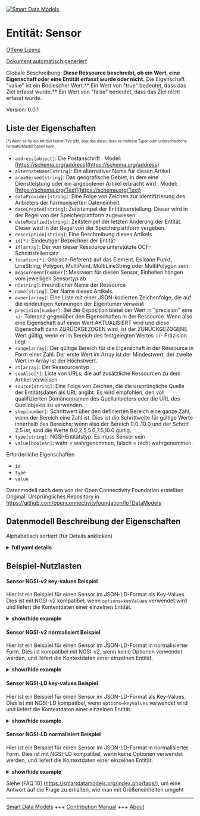 <!-- 10-Header -->  
[![Smart Data Models](https://smartdatamodels.org/wp-content/uploads/2022/01/SmartDataModels_logo.png "Logo")](https://smartdatamodels.org)  
Entität: Sensor  
===============<!-- /10-Header -->  
<!-- 15-License -->  
[Offene Lizenz](https://github.com/smart-data-models//dataModel.OCF/blob/master/Sensor/LICENSE.md)  
[Dokument automatisch generiert](https://docs.google.com/presentation/d/e/2PACX-1vTs-Ng5dIAwkg91oTTUdt8ua7woBXhPnwavZ0FxgR8BsAI_Ek3C5q97Nd94HS8KhP-r_quD4H0fgyt3/pub?start=false&loop=false&delayms=3000#slide=id.gb715ace035_0_60)  
<!-- /15-License -->  
<!-- 20-Description -->  
Globale Beschreibung: **Diese Ressource beschreibt, ob ein Wert, eine Eigenschaft oder eine Entität erfasst wurde oder nicht.** Die Eigenschaft "value" ist ein Boolescher Wert.** Ein Wert von "true" bedeutet, dass das Ziel erfasst wurde.** Ein Wert von "false" bedeutet, dass das Ziel nicht erfasst wurde.  
Version: 0.0.1  
<!-- /20-Description -->  
<!-- 30-PropertiesList -->  

## Liste der Eigenschaften  

<sup><sub>[*] Wenn es für ein Attribut keinen Typ gibt, liegt das daran, dass es mehrere Typen oder unterschiedliche Formate/Muster haben kann</sub></sup>.  
- `address[object]`: Die Postanschrift  . Model: [https://schema.org/address](https://schema.org/address)- `alternateName[string]`: Ein alternativer Name für diesen Artikel  - `areaServed[string]`: Das geografische Gebiet, in dem eine Dienstleistung oder ein angebotener Artikel erbracht wird  . Model: [https://schema.org/Text](https://schema.org/Text)- `dataProvider[string]`: Eine Folge von Zeichen zur Identifizierung des Anbieters der harmonisierten Dateneinheit.  - `dateCreated[string]`: Zeitstempel der Entitätserstellung. Dieser wird in der Regel von der Speicherplattform zugewiesen.  - `dateModified[string]`: Zeitstempel der letzten Änderung der Entität. Dieser wird in der Regel von der Speicherplattform vergeben.  - `description[string]`: Eine Beschreibung dieses Artikels  - `id[*]`: Eindeutiger Bezeichner der Entität  - `if[array]`: Der von dieser Ressource unterstützte OCF-Schnittstellensatz  - `location[*]`: Geojson-Referenz auf das Element. Es kann Punkt, LineString, Polygon, MultiPoint, MultiLineString oder MultiPolygon sein  - `measurement[number]`: Messwert für diesen Sensor, Einheiten hängen vom jeweiligen Sensortyp ab  - `n[string]`: Freundlicher Name der Ressource  - `name[string]`: Der Name dieses Artikels.  - `owner[array]`: Eine Liste mit einer JSON-kodierten Zeichenfolge, die auf die eindeutigen Kennungen der Eigentümer verweist  - `precision[number]`: Bei der Exposition bietet der Wert in "precision" eine +/- Toleranz gegenüber den Eigenschaften in der Ressource. Wenn also eine Eigenschaft auf einen Wert AKTUALISIERT wird und diese Eigenschaft dann ZURÜCKGEZOGEN wird, ist der ZURÜCKGEZOGENE Wert gültig, wenn er im Bereich des festgelegten Wertes +/- Präzision liegt  - `range[array]`: Der gültige Bereich für die Eigenschaft in der Ressource in Form einer Zahl. Der erste Wert im Array ist der Mindestwert, der zweite Wert im Array ist der Höchstwert.  - `rt[array]`: Der Ressourcentyp  - `seeAlso[*]`: Liste von URLs, die auf zusätzliche Ressourcen zu dem Artikel verweisen  - `source[string]`: Eine Folge von Zeichen, die die ursprüngliche Quelle der Entitätsdaten als URL angibt. Es wird empfohlen, den voll qualifizierten Domänennamen des Quellanbieters oder die URL des Quellobjekts zu verwenden.  - `step[number]`: Schrittwert über den definierten Bereich eine ganze Zahl, wenn der Bereich eine Zahl ist.  Dies ist die Schrittweite für gültige Werte innerhalb des Bereichs; wenn also der Bereich 0.0..10.0 und der Schritt 2.5 ist, sind die Werte 0.0,2.5,5.0,7.5,10.0 gültig.  - `type[string]`: NGSI-Entitätstyp. Es muss Sensor sein  - `value[boolean]`: wahr = wahrgenommen, falsch = nicht wahrgenommen.  <!-- /30-PropertiesList -->  
<!-- 35-RequiredProperties -->  
Erforderliche Eigenschaften  
- `id`  - `type`  - `value`  <!-- /35-RequiredProperties -->  
<!-- 40-RequiredProperties -->  
Datenmodell nach dem von der Open Connectivity Foundation erstellten Original. Ursprüngliches Repository in https://github.com/openconnectivityfoundation/IoTDataModels  
<!-- /40-RequiredProperties -->  
<!-- 50-DataModelHeader -->  
## Datenmodell Beschreibung der Eigenschaften  
Alphabetisch sortiert (für Details anklicken)  
<!-- /50-DataModelHeader -->  
<!-- 60-ModelYaml -->  
<details><summary><strong>full yaml details</strong></summary>    
```yaml  
Sensor:    
  description: 'This Resource describes whether some value or property or entity has been sensed or not.The Property ''value'' is a boolean.A value of ''true'' means that the target has been sensed.A value of ''false'' means that the target has not been sensed.'    
  properties:    
    address:    
      description: 'The mailing address'    
      properties:    
        addressCountry:    
          description: 'Property. The country. For example, Spain. Model:''https://schema.org/addressCountry'''    
          type: string    
        addressLocality:    
          description: 'Property. The locality in which the street address is, and which is in the region. Model:''https://schema.org/addressLocality'''    
          type: string    
        addressRegion:    
          description: 'Property. The region in which the locality is, and which is in the country. Model:''https://schema.org/addressRegion'''    
          type: string    
        postOfficeBoxNumber:    
          description: 'Property. The post office box number for PO box addresses. For example, 03578. Model:''https://schema.org/postOfficeBoxNumber'''    
          type: string    
        postalCode:    
          description: 'Property. The postal code. For example, 24004. Model:''https://schema.org/https://schema.org/postalCode'''    
          type: string    
        streetAddress:    
          description: 'Property. The street address. Model:''https://schema.org/streetAddress'''    
          type: string    
      type: object    
      x-ngsi:    
        model: https://schema.org/address    
        type: Property    
    alternateName:    
      description: 'An alternative name for this item'    
      type: string    
      x-ngsi:    
        type: Property    
    areaServed:    
      description: 'The geographic area where a service or offered item is provided'    
      type: string    
      x-ngsi:    
        model: https://schema.org/Text    
        type: Property    
    dataProvider:    
      description: 'A sequence of characters identifying the provider of the harmonised data entity.'    
      type: string    
      x-ngsi:    
        type: Property    
    dateCreated:    
      description: 'Entity creation timestamp. This will usually be allocated by the storage platform.'    
      format: date-time    
      type: string    
      x-ngsi:    
        type: Property    
    dateModified:    
      description: 'Timestamp of the last modification of the entity. This will usually be allocated by the storage platform.'    
      format: date-time    
      type: string    
      x-ngsi:    
        type: Property    
    description:    
      description: 'A description of this item'    
      type: string    
      x-ngsi:    
        type: Property    
    id:    
      anyOf: &sensor_-_properties_-_owner_-_items_-_anyof    
        - description: 'Property. Identifier format of any NGSI entity'    
          maxLength: 256    
          minLength: 1    
          pattern: ^[\w\-\.\{\}\$\+\*\[\]`|~^@!,:\\]+$    
          type: string    
        - description: 'Property. Identifier format of any NGSI entity'    
          format: uri    
          type: string    
      description: 'Unique identifier of the entity'    
      x-ngsi:    
        type: Property    
    if:    
      description: 'The OCF Interface set supported by this Resource'    
      items:    
        enum:    
          - oic.if.baseline    
          - oic.if.s    
        maxLength: 64    
        type: string    
      minItems: 1    
      readOnly: true    
      type: array    
      uniqueItems: true    
      x-ngsi:    
        type: Property    
    location:    
      description: 'Geojson reference to the item. It can be Point, LineString, Polygon, MultiPoint, MultiLineString or MultiPolygon'    
      oneOf:    
        - description: 'Geoproperty. Geojson reference to the item. Point'    
          properties:    
            bbox:    
              items:    
                type: number    
              minItems: 4    
              type: array    
            coordinates:    
              items:    
                type: number    
              minItems: 2    
              type: array    
            type:    
              enum:    
                - Point    
              type: string    
          required:    
            - type    
            - coordinates    
          title: 'GeoJSON Point'    
          type: object    
        - description: 'Geoproperty. Geojson reference to the item. LineString'    
          properties:    
            bbox:    
              items:    
                type: number    
              minItems: 4    
              type: array    
            coordinates:    
              items:    
                items:    
                  type: number    
                minItems: 2    
                type: array    
              minItems: 2    
              type: array    
            type:    
              enum:    
                - LineString    
              type: string    
          required:    
            - type    
            - coordinates    
          title: 'GeoJSON LineString'    
          type: object    
        - description: 'Geoproperty. Geojson reference to the item. Polygon'    
          properties:    
            bbox:    
              items:    
                type: number    
              minItems: 4    
              type: array    
            coordinates:    
              items:    
                items:    
                  items:    
                    type: number    
                  minItems: 2    
                  type: array    
                minItems: 4    
                type: array    
              type: array    
            type:    
              enum:    
                - Polygon    
              type: string    
          required:    
            - type    
            - coordinates    
          title: 'GeoJSON Polygon'    
          type: object    
        - description: 'Geoproperty. Geojson reference to the item. MultiPoint'    
          properties:    
            bbox:    
              items:    
                type: number    
              minItems: 4    
              type: array    
            coordinates:    
              items:    
                items:    
                  type: number    
                minItems: 2    
                type: array    
              type: array    
            type:    
              enum:    
                - MultiPoint    
              type: string    
          required:    
            - type    
            - coordinates    
          title: 'GeoJSON MultiPoint'    
          type: object    
        - description: 'Geoproperty. Geojson reference to the item. MultiLineString'    
          properties:    
            bbox:    
              items:    
                type: number    
              minItems: 4    
              type: array    
            coordinates:    
              items:    
                items:    
                  items:    
                    type: number    
                  minItems: 2    
                  type: array    
                minItems: 2    
                type: array    
              type: array    
            type:    
              enum:    
                - MultiLineString    
              type: string    
          required:    
            - type    
            - coordinates    
          title: 'GeoJSON MultiLineString'    
          type: object    
        - description: 'Geoproperty. Geojson reference to the item. MultiLineString'    
          properties:    
            bbox:    
              items:    
                type: number    
              minItems: 4    
              type: array    
            coordinates:    
              items:    
                items:    
                  items:    
                    items:    
                      type: number    
                    minItems: 2    
                    type: array    
                  minItems: 4    
                  type: array    
                type: array    
              type: array    
            type:    
              enum:    
                - MultiPolygon    
              type: string    
          required:    
            - type    
            - coordinates    
          title: 'GeoJSON MultiPolygon'    
          type: object    
      x-ngsi:    
        type: Geoproperty    
    measurement:    
      description: 'Measured value for this sensor, units depend on the specific type of sensor'    
      readOnly: true    
      type: number    
      x-ngsi:    
        type: Property    
    n:    
      description: 'Friendly name of the Resource'    
      maxLength: 64    
      readOnly: true    
      type: string    
      x-ngsi:    
        type: Property    
    name:    
      description: 'The name of this item.'    
      type: string    
      x-ngsi:    
        type: Property    
    owner:    
      description: 'A List containing a JSON encoded sequence of characters referencing the unique Ids of the owner(s)'    
      items:    
        anyOf: *sensor_-_properties_-_owner_-_items_-_anyof    
        description: 'Property. Unique identifier of the entity'    
      type: array    
      x-ngsi:    
        type: Property    
    precision:    
      description: 'When exposed the value in ''precision'' provides a +/- tolerance against the Properties in the Resource. Thus if a Property is UPDATED to a value and that Property then RETRIEVED, the RETRIEVED value is valid if in the range of the set value +/- precision'    
      readOnly: true    
      type: number    
      x-ngsi:    
        type: Property    
    range:    
      description: 'The valid range for the Property in the Resource as a number. The first value in the array is the minimum value, the second value in the array is the maximum value.'    
      items:    
        type: number    
      maxItems: 2    
      minItems: 2    
      readOnly: true    
      type: array    
      x-ngsi:    
        type: Property    
    rt:    
      description: 'The Resource Type'    
      items:    
        enum:    
          - oic.r.sensor    
        maxLength: 64    
        type: string    
      minItems: 1    
      readOnly: true    
      type: array    
      uniqueItems: true    
      x-ngsi:    
        type: Property    
    seeAlso:    
      description: 'list of uri pointing to additional resources about the item'    
      oneOf:    
        - items:    
            format: uri    
            type: string    
          minItems: 1    
          type: array    
        - format: uri    
          type: string    
      x-ngsi:    
        type: Property    
    source:    
      description: 'A sequence of characters giving the original source of the entity data as a URL. Recommended to be the fully qualified domain name of the source provider, or the URL to the source object.'    
      type: string    
      x-ngsi:    
        type: Property    
    step:    
      description: 'Step value across the defined range an integer when the range is a number.  This is the increment for valid values across the range; so if range is 0.0..10.0 and step is 2.5 then valid values are 0.0,2.5,5.0,7.5,10.0.'    
      readOnly: true    
      type: number    
      x-ngsi:    
        type: Property    
    type:    
      description: 'NGSI entity type. It has to be Sensor'    
      enum:    
        - Sensor    
      type: string    
      x-ngsi:    
        type: Property    
    value:    
      description: 'true = sensed, false = not sensed.'    
      readOnly: true    
      type: boolean    
      x-ngsi:    
        type: Property    
  required:    
    - value    
    - id    
    - type    
  type: object    
  x-derived-from: https://raw.githubusercontent.com/openconnectivityfoundation/IoTDataModels/master/GenericSensorResURI.swagger.json    
  x-disclaimer: 'Redistribution and use in source and binary forms, with or without modification, are permitted  provided that the license conditions are met. Copyleft (c) 2021 Contributors to Smart Data Models Program'    
  x-license-url: https://github.com/smart-data-models/dataModel.OCF/blob/master/Sensor/LICENSE.md    
  x-model-schema: https://smart-data-models.github.io/dataModel.OCF/Sensor/schema.json    
  x-model-tags: OCF    
  x-version: 0.0.1    
```  
</details>    
<!-- /60-ModelYaml -->  
<!-- 70-MiddleNotes -->  
<!-- /70-MiddleNotes -->  
<!-- 80-Examples -->  
## Beispiel-Nutzlasten  
#### Sensor NGSI-v2 key-values Beispiel  
Hier ist ein Beispiel für einen Sensor im JSON-LD-Format als Key-Values. Dies ist mit NGSI-v2 kompatibel, wenn `options=keyValues` verwendet wird und liefert die Kontextdaten einer einzelnen Entität.  
<details><summary><strong>show/hide example</strong></summary>    
```json  
{  
  "id": "urn:ngsi-ld:Sensor:id:EEVF:23119928",  
  "dateCreated": "1991-01-27T02:40:57Z",  
  "dateModified": "1971-12-13T00:43:58Z",  
  "source": "Term event garden father large.",  
  "name": "Hundred number record population speak democratic consider. Describe exist ok also black imagine son.",  
  "alternateName": "Measure bank part still low century. Wind our our foreign prove southern. Hit moment drop anyone. According eye hospital have fund partner.",  
  "description": "Amount until similar Mr debate. Other skin high term challenge Mrs building. Whatever stay our this.",  
  "dataProvider": "Plant suggest decision movement. Training term put agent common eat help while. Single morning offer detail other man look. Baby age dinner task right property lot.",  
  "owner": [  
    "urn:ngsi-ld:Sensor:items:NGFL:29340842",  
    "urn:ngsi-ld:Sensor:items:HZVS:91325080"  
  ],  
  "seeAlso": [  
    "urn:ngsi-ld:Sensor:items:SVWN:41330440",  
    "urn:ngsi-ld:Sensor:items:DLFC:40040901"  
  ],  
  "location": {  
    "type": "Point",  
    "coordinates": [  
      -19.9539755,  
      -135.278603  
    ]  
  },  
  "address": {  
    "streetAddress": "Into Mrs old blood. Reflect better land direction.",  
    "addressLocality": "One thus five the stand our open. Large approach in hard place. Business begin program kid. Religious include home guy now five feel hour.",  
    "addressRegion": "Out both range clearly just. Event they realize this somebody.",  
    "addressCountry": "Every only vote stock he power list. Believe contain inside next buy bill particularly food.",  
    "postalCode": "Century major more. Rise glass anyone sit our class family thing.",  
    "postOfficeBoxNumber": "That direction attention significant though article day. Hour various south note later."  
  },  
  "areaServed": "Another article Mr. Determine art treat answer. Career list cold from stuff rather material.",  
  "rt": [  
    "oic.r.sensor",  
    "oic.r.sensor"  
  ],  
  "value": {  
    "type": "Property",  
    "value": false  
  },  
  "measurement": {  
    "type": "Property",  
    "value": 96.8  
  },  
  "precision": {  
    "type": "Property",  
    "value": 314.9  
  },  
  "n": "Between apply probably seat half. Republican world accept job.",  
  "range": [  
    791.0,  
    897.9  
  ],  
  "step": {  
    "type": "Property",  
    "value": 917.7  
  },  
  "if": [  
    "oic.if.s",  
    "oic.if.baseline"  
  ],  
  "type": "Sensor"  
}  
```  
</details>  
#### Sensor NGSI-v2 normalisiert Beispiel  
Hier ist ein Beispiel für einen Sensor im JSON-LD-Format in normalisierter Form. Dies ist kompatibel mit NGSI-v2, wenn keine Optionen verwendet werden, und liefert die Kontextdaten einer einzelnen Entität.  
<details><summary><strong>show/hide example</strong></summary>    
```json  
{  
  "id": {  
    "type": "string",  
    "value": "urn:ngsi-ld:Sensor:id:EEVF:23119928"  
  },  
  "dateCreated": {  
    "format": "date-time",  
    "type": "string",  
    "value": "1991-01-27T02:40:57Z"  
  },  
  "dateModified": {  
    "format": "date-time",  
    "type": "string",  
    "value": "1971-12-13T00:43:58Z"  
  },  
  "source": {  
    "type": "string",  
    "value": "Term event garden father large."  
  },  
  "name": {  
    "type": "string",  
    "value": "Hundred number record population speak democratic consider. Describe exist ok also black imagine son."  
  },  
  "alternateName": {  
    "type": "string",  
    "value": "Measure bank part still low century. Wind our our foreign prove southern. Hit moment drop anyone. According eye hospital have fund partner."  
  },  
  "description": {  
    "type": "string",  
    "value": "Amount until similar Mr debate. Other skin high term challenge Mrs building. Whatever stay our this."  
  },  
  "dataProvider": {  
    "type": "string",  
    "value": "Plant suggest decision movement. Training term put agent common eat help while. Single morning offer detail other man look. Baby age dinner task right property lot."  
  },  
  "owner": {  
    "type": "array",  
    "value": [  
      "urn:ngsi-ld:Sensor:items:NGFL:29340842",  
      "urn:ngsi-ld:Sensor:items:HZVS:91325080"  
    ]  
  },  
  "seeAlso": {  
    "type": "array",  
    "value": [  
      "urn:ngsi-ld:Sensor:items:SVWN:41330440",  
      "urn:ngsi-ld:Sensor:items:DLFC:40040901"  
    ]  
  },  
  "location": {  
    "type": "object",  
    "value": {  
      "type": "Point",  
      "coordinates": [  
        -19.9539755,  
        -135.278603  
      ]  
    }  
  },  
  "address": {  
    "type": "object",  
    "value": {  
      "streetAddress": "Into Mrs old blood. Reflect better land direction.",  
      "addressLocality": "One thus five the stand our open. Large approach in hard place. Business begin program kid. Religious include home guy now five feel hour.",  
      "addressRegion": "Out both range clearly just. Event they realize this somebody.",  
      "addressCountry": "Every only vote stock he power list. Believe contain inside next buy bill particularly food.",  
      "postalCode": "Century major more. Rise glass anyone sit our class family thing.",  
      "postOfficeBoxNumber": "That direction attention significant though article day. Hour various south note later."  
    }  
  },  
  "areaServed": {  
    "type": "string",  
    "value": "Another article Mr. Determine art treat answer. Career list cold from stuff rather material."  
  },  
  "rt": {  
    "type": "array",  
    "value": [  
      "oic.r.sensor",  
      "oic.r.sensor"  
    ]  
  },  
  "value": {  
    "type": "object",  
    "value": {  
      "type": "Property",  
      "value": false  
    }  
  },  
  "measurement": {  
    "type": "object",  
    "value": {  
      "type": "Property",  
      "value": 96.8  
    }  
  },  
  "precision": {  
    "type": "object",  
    "value": {  
      "type": "Property",  
      "value": 314.9  
    }  
  },  
  "n": {  
    "type": "string",  
    "value": "Between apply probably seat half. Republican world accept job."  
  },  
  "range": {  
    "type": "array",  
    "value": [  
      791.0,  
      897.9  
    ]  
  },  
  "step": {  
    "type": "object",  
    "value": {  
      "type": "Property",  
      "value": 917.7  
    }  
  },  
  "if": {  
    "type": "array",  
    "value": [  
      "oic.if.s",  
      "oic.if.baseline"  
    ]  
  },  
  "type": {  
    "type": "string",  
    "value": "Sensor"  
  }  
}  
```  
</details>  
#### Sensor NGSI-LD key-values Beispiel  
Hier ist ein Beispiel für einen Sensor im JSON-LD-Format als Key-Values. Dies ist mit NGSI-LD kompatibel, wenn `options=keyValues` verwendet wird und liefert die Kontextdaten einer einzelnen Entität.  
<details><summary><strong>show/hide example</strong></summary>    
```json  
{  
    "id": "urn:ngsi-ld:Sensor:id:EEVF:23119928",  
    "dateCreated": "1991-01-27T02:40:57Z",  
    "dateModified": "1971-12-13T00:43:58Z",  
    "source": "Term event garden father large.",  
    "name": "Hundred number record population speak democratic consider. Describe exist ok also black imagine son.",  
    "alternateName": "Measure bank part still low century. Wind our our foreign prove southern. Hit moment drop anyone. According eye hospital have fund partner.",  
    "description": "Amount until similar Mr debate. Other skin high term challenge Mrs building. Whatever stay our this.",  
    "dataProvider": "Plant suggest decision movement. Training term put agent common eat help while. Single morning offer detail other man look. Baby age dinner task right property lot.",  
    "owner": [  
        "urn:ngsi-ld:Sensor:items:NGFL:29340842",  
        "urn:ngsi-ld:Sensor:items:HZVS:91325080"  
    ],  
    "seeAlso": [  
        "urn:ngsi-ld:Sensor:items:SVWN:41330440",  
        "urn:ngsi-ld:Sensor:items:DLFC:40040901"  
    ],  
    "location": {  
        "type": "Point",  
        "coordinates": [  
            -19.9539755,  
            -135.278603  
        ]  
    },  
    "address": {  
        "streetAddress": "Into Mrs old blood. Reflect better land direction.",  
        "addressLocality": "One thus five the stand our open. Large approach in hard place. Business begin program kid. Religious include home guy now five feel hour.",  
        "addressRegion": "Out both range clearly just. Event they realize this somebody.",  
        "addressCountry": "Every only vote stock he power list. Believe contain inside next buy bill particularly food.",  
        "postalCode": "Century major more. Rise glass anyone sit our class family thing.",  
        "postOfficeBoxNumber": "That direction attention significant though article day. Hour various south note later."  
    },  
    "areaServed": "Another article Mr. Determine art treat answer. Career list cold from stuff rather material.",  
    "rt": [  
        "oic.r.sensor",  
        "oic.r.sensor"  
    ],  
    "value": {  
        "type": "Property",  
        "value": false  
    },  
    "measurement": {  
        "type": "Property",  
        "value": 96.8  
    },  
    "precision": {  
        "type": "Property",  
        "value": 314.9  
    },  
    "n": "Between apply probably seat half. Republican world accept job.",  
    "range": [  
        791.0,  
        897.9  
    ],  
    "step": {  
        "type": "Property",  
        "value": 917.7  
    },  
    "if": [  
        "oic.if.s",  
        "oic.if.baseline"  
    ],  
    "type": "Sensor",  
    "@context": [  
        "https://smartdatamodels.org/context.jsonld",  
        "https://raw.githubusercontent.com/smart-data-models/dataModel.OCF/master/context.jsonld"  
    ]  
}  
```  
</details>  
#### Sensor NGSI-LD normalisiert Beispiel  
Hier ist ein Beispiel für einen Sensor im JSON-LD-Format in normalisierter Form. Dies ist mit NGSI-LD kompatibel, wenn keine Optionen verwendet werden, und liefert die Kontextdaten einer einzelnen Entität.  
<details><summary><strong>show/hide example</strong></summary>    
```json  
{  
    "id": "urn:ngsi-ld:Sensor:id:BIZN:29586189",  
    "dateCreated": {  
        "type": "Property",  
        "value": {  
            "@type": "DateTime",  
            "@value": "1970-01-29T22:09:55Z"  
        }  
    },  
    "dateModified": {  
        "type": "Property",  
        "value": {  
            "@type": "DateTime",  
            "@value": "1990-10-17T03:52:28Z"  
        }  
    },  
    "source": {  
        "type": "Property",  
        "value": "He suddenly little every list wait. Process third yeah option Congress first form."  
    },  
    "name": {  
        "type": "Property",  
        "value": "Firm lot appear war program office. Stage if receive play often act. Operation whole within method technology."  
    },  
    "alternateName": {  
        "type": "Property",  
        "value": "Care gas recently on response item. Finish become week speak memory west may."  
    },  
    "description": {  
        "type": "Property",  
        "value": "Experience window source. Effect perform similar staff two. Realize manage board civil music."  
    },  
    "dataProvider": {  
        "type": "Property",  
        "value": "Campaign general interesting leave sing hotel. Every all inside now whose air. Recent decade trial."  
    },  
    "owner": {  
        "type": "Property",  
        "value": [  
            "urn:ngsi-ld:Sensor:items:OBUU:26432740",  
            "urn:ngsi-ld:Sensor:items:SQLE:55745312"  
        ]  
    },  
    "seeAlso": {  
        "type": "Property",  
        "value": [  
            "urn:ngsi-ld:Sensor:items:WCUC:42787397"  
        ]  
    },  
    "location": {  
        "type": "Property",  
        "value": {  
            "type": "Point",  
            "coordinates": [  
                -24.2466645,  
                -141.953472  
            ]  
        }  
    },  
    "address": {  
        "type": "Property",  
        "value": {  
            "streetAddress": "Use more site wear loss. Offer anyone per any.",  
            "addressLocality": "Value try hour various. Organization executive scientist society. Ago bring edge check wide.",  
            "addressRegion": "Read be scene cell ok himself soldier example.",  
            "addressCountry": "Shake while animal. Author view respond former thousand every leave. Race business free grow.",  
            "postalCode": "Family attack hospital summer western her. Some should sell treatment mean. Down a identify fine job.",  
            "postOfficeBoxNumber": "Natural tonight such concern more effect. Reason theory figure activity body head. Direction past sit everyone ahead can."  
        }  
    },  
    "areaServed": {  
        "type": "Property",  
        "value": "Face test set go walk magazine interesting. Staff raise ready another north. Scientist surface specific."  
    },  
    "rt": {  
        "type": "Property",  
        "value": [  
            "oic.r.sensor"  
        ]  
    },  
    "value": {  
        "type": "Property",  
        "value": true  
    },  
    "measurement": {  
        "type": "Property",  
        "value": 292.1  
    },  
    "precision": {  
        "type": "Property",  
        "value": 988.6  
    },  
    "n": {  
        "type": "Property",  
        "value": "My build indeed nice take have student. Figure impact here employee realize. Floor meeting entire main myself visit."  
    },  
    "range": {  
        "type": "Property",  
        "value": [  
            824.6,  
            684.9  
        ]  
    },  
    "step": {  
        "type": "Property",  
        "value": 0.4  
    },  
    "if": {  
        "type": "Property",  
        "value": [  
            "oic.if.baseline"  
        ]  
    },  
    "type": "Sensor",  
    "@context": [  
        "https://smartdatamodels.org/context.jsonld",  
        "https://raw.githubusercontent.com/smart-data-models/dataModel.OCF/master/context.jsonld"  
    ]  
}  
```  
</details><!-- /80-Examples -->  
<!-- 90-FooterNotes -->  
<!-- /90-FooterNotes -->  
<!-- 95-Units -->  
Siehe [FAQ 10] (https://smartdatamodels.org/index.php/faqs/), um eine Antwort auf die Frage zu erhalten, wie man mit Größeneinheiten umgeht  
<!-- /95-Units -->  
<!-- 97-LastFooter -->  
---  
[Smart Data Models](https://smartdatamodels.org) +++ [Contribution Manual](https://bit.ly/contribution_manual) +++ [About](https://bit.ly/Introduction_SDM)<!-- /97-LastFooter -->  
